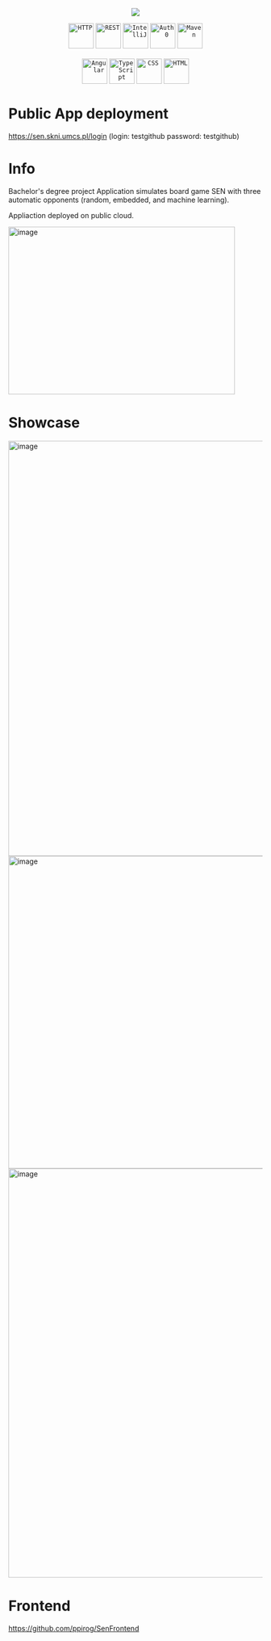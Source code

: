 <p align="center">
  <a href="https://skillicons.dev">
    <img src="https://skillicons.dev/icons?i=java,spring,postgresql,docker,hibernate,maven" />
  </a>
</p>
<div align="center">
	<code><img width="50" src="https://user-images.githubusercontent.com/25181517/192107854-765620d7-f909-4953-a6da-36e1ef69eea6.png" alt="HTTP" title="HTTP"/></code>
	<code><img width="50" src="https://user-images.githubusercontent.com/25181517/192107858-fe19f043-c502-4009-8c47-476fc89718ad.png" alt="REST" title="REST"/></code>
	<code><img width="50" src="https://user-images.githubusercontent.com/25181517/192108890-200809d1-439c-4e23-90d3-b090cf9a4eea.png" alt="IntelliJ" title="IntelliJ"/></code>
	<code><img width="50" src="https://cdn.brighttalk.com/ams/california/images/channel/19357/image_840418.png" alt="Auth0" title="Auth0"/></code>
	<code><img width="50" src="https://user-images.githubusercontent.com/25181517/117207242-07d5a700-adf4-11eb-975e-be04e62b984b.png" alt="Maven" title="Maven"/></code>		
</div>
<br>
<div align="center">
	<code><img width="50" src="https://user-images.githubusercontent.com/25181517/183890595-779a7e64-3f43-4634-bad2-eceef4e80268.png" alt="Angular" title="Angular"/></code>
	<code><img width="50" src="https://user-images.githubusercontent.com/25181517/183890598-19a0ac2d-e88a-4005-a8df-1ee36782fde1.png" alt="TypeScript" title="TypeScript"/></code>
	<code><img width="50" src="https://user-images.githubusercontent.com/25181517/183898674-75a4a1b1-f960-4ea9-abcb-637170a00a75.png" alt="CSS" title="CSS"/></code>
	<code><img width="50" src="https://user-images.githubusercontent.com/25181517/192158954-f88b5814-d510-4564-b285-dff7d6400dad.png" alt="HTML" title="HTML"/></code>
</div>

# Public App deployment
https://sen.skni.umcs.pl/login (login: testgithub password: testgithub)

# Info

Bachelor's degree project
Application simulates board game SEN with three automatic opponents (random, embedded, and machine learning). 

Appliaction deployed on public cloud.

<img width="449" height="332" alt="image" src="https://github.com/user-attachments/assets/107ffea3-9afd-4b9f-a040-282248c2d11a" />

# Showcase
<img width="1878" height="822" alt="image" src="https://github.com/user-attachments/assets/ea299140-7272-4604-bb7a-d1854f2fcae1" />
<img width="688" height="619" alt="image" src="https://github.com/user-attachments/assets/674d1a37-5788-4f9a-aa6d-255ad4ee1627" />
<img width="684" height="810" alt="image" src="https://github.com/user-attachments/assets/dfb82d7c-b09e-4045-96e1-1273b6e5aebe" />

# Frontend
https://github.com/ppirog/SenFrontend





